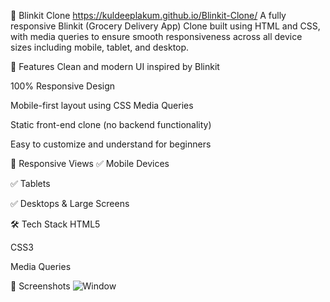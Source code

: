 🛒 Blinkit Clone
https://kuldeeplakum.github.io/Blinkit-Clone/
A fully responsive Blinkit (Grocery Delivery App) Clone built using HTML and CSS, with media queries to ensure smooth responsiveness across all device sizes including mobile, tablet, and desktop.

🚀 Features
Clean and modern UI inspired by Blinkit

100% Responsive Design

Mobile-first layout using CSS Media Queries

Static front-end clone (no backend functionality)

Easy to customize and understand for beginners

📱 Responsive Views
✅ Mobile Devices

✅ Tablets

✅ Desktops & Large Screens

🛠️ Tech Stack
HTML5

CSS3

Media Queries

📸 Screenshots
![Window](https://github.com/user-attachments/assets/c98fa69e-cd08-49e7-a662-219e653527d9)

